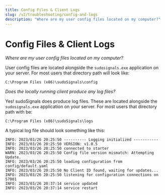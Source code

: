 ```yaml
---
title: Config Files & Client Logs
slug: /v2/troubleshooting/config-and-logs
description: "Where are my user config files located on my computer?"
---
```


# Config Files & Client Logs

_Where are my user config files located on my computer?_

User config files are located alongside the `sudosignals.exe` application on your server. For most users that directory path will look like:  

`C:\Program Files (x86)\sudoSignals\config`

_Does the locally running client produce any log files?_

Yes! sudoSignals does produce log files. These are located alongside the `sudosignals.exe` application on your server. For most users that directory path with be:  

`C:\Program Files (x86)\sudoSignals\logs`

A typical log file should look something like this:

```
INFO: 2023/03/26 20:25:50 ---------- Logging initialized -----------
INFO: 2023/03/26 20:25:50 VERSION: v1.0.5
INFO: 2023/03/26 20:25:50 connected to starter
WARN: 2023/03/26 20:25:50 Config file version mismatch: Attempting Update.
INFO: 2023/03/26 20:25:50 loading configuration from config/default.yaml
INFO: 2023/03/26 20:25:50 No Client ID found, waiting for updates...
INFO: 2023/03/26 20:25:50 listening for configuration connections on 57001
INFO: 2023/03/26 20:37:14 service updated
INFO: 2023/03/26 20:37:14 service restart
```